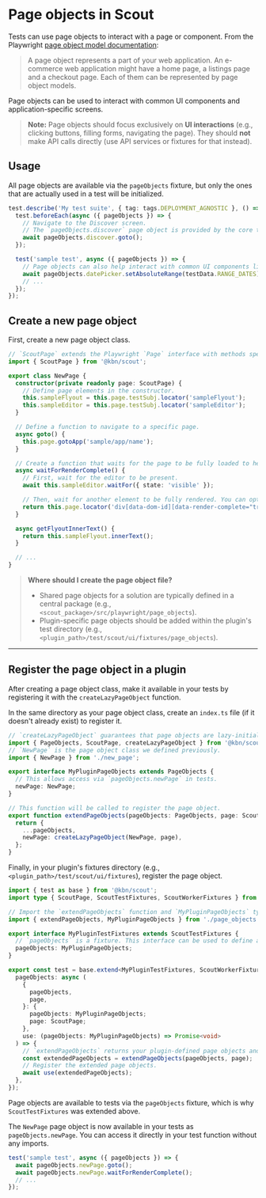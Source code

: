 # Page objects in Scout

Tests can use page objects to interact with a page or component. From the Playwright [page object model documentation](https://playwright.dev/docs/pom):

> A page object represents a part of your web application. An e-commerce web application might have a home page, a listings page and a checkout page. Each of them can be represented by page object models.

Page objects can be used to interact with common UI components and application-specific screens.

> **Note:** Page objects should focus exclusively on **UI interactions** (e.g., clicking buttons, filling forms, navigating the page). They should **not** make API calls directly (use API services or fixtures for that instead).

## Usage

All page objects are available via the `pageObjects` fixture, but only the ones that are actually used in a test will be initialized.

```ts
test.describe('My test suite', { tag: tags.DEPLOYMENT_AGNOSTIC }, () => {
  test.beforeEach(async ({ pageObjects }) => {
    // Navigate to the Discover screen.
    // The `pageObjects.discover` page object is provided by the core test package.
    await pageObjects.discover.goto();
  });

  test('sample test', async ({ pageObjects }) => {
    // Page objects can also help interact with common UI components like the date picker.
    await pageObjects.datePicker.setAbsoluteRange(testData.RANGE_DATES);
    // ...
  });
});
```

## Create a new page object

First, create a new page object class.

```ts
// `ScoutPage` extends the Playwright `Page` interface with methods specific to the application.
import { ScoutPage } from '@kbn/scout';

export class NewPage {
  constructor(private readonly page: ScoutPage) {
    // Define page elements in the constructor.
    this.sampleFlyout = this.page.testSubj.locator('sampleFlyout');
    this.sampleEditor = this.page.testSubj.locator('sampleEditor');
  }

  // Define a function to navigate to a specific page.
  async goto() {
    this.page.gotoApp('sample/app/name');
  }

  // Create a function that waits for the page to be fully loaded to help prevent flaky tests.
  async waitForRenderComplete() {
    // First, wait for the editor to be present.
    await this.sampleEditor.waitFor({ state: 'visible' });

    // Then, wait for another element to be fully rendered. You can optionally specify a `timeout`.
    return this.page.locator('div[data-dom-id][data-render-complete="true"]').waitFor();
  }

  async getFlyoutInnerText() {
    return this.sampleFlyout.innerText();
  }

  // ...
}
```

> **Where should I create the page object file?**
>
> - Shared page objects for a solution are typically defined in a central package (e.g., `<scout_package>/src/playwright/page_objects`).
> - Plugin-specific page objects should be added within the plugin's test directory (e.g., `<plugin_path>/test/scout/ui/fixtures/page_objects`).

---

## Register the page object in a plugin

After creating a page object class, make it available in your tests by registering it with the `createLazyPageObject` function.

In the same directory as your page object class, create an `index.ts` file (if it doesn't already exist) to register it.

```ts
// `createLazyPageObject` guarantees that page objects are lazy-initialized.
import { PageObjects, ScoutPage, createLazyPageObject } from '@kbn/scout';
// `NewPage` is the page object class we defined previously.
import { NewPage } from './new_page';

export interface MyPluginPageObjects extends PageObjects {
  // This allows access via `pageObjects.newPage` in tests.
  newPage: NewPage;
}

// This function will be called to register the page object.
export function extendPageObjects(pageObjects: PageObjects, page: ScoutPage): MyPluginPageObjects {
  return {
    ...pageObjects,
    newPage: createLazyPageObject(NewPage, page),
  };
}
```

Finally, in your plugin's fixtures directory (e.g., `<plugin_path>/test/scout/ui/fixtures`), register the page object.

```ts
import { test as base } from '@kbn/scout';
import type { ScoutPage, ScoutTestFixtures, ScoutWorkerFixtures } from '@kbn/scout';

// Import the `extendPageObjects` function and `MyPluginPageObjects` type defined earlier.
import { extendPageObjects, MyPluginPageObjects } from './page_objects';

export interface MyPluginTestFixtures extends ScoutTestFixtures {
  // `pageObjects` is a fixture. This interface can be used to define additional fixtures.
  pageObjects: MyPluginPageObjects;
}

export const test = base.extend<MyPluginTestFixtures, ScoutWorkerFixtures>({
  pageObjects: async (
    {
      pageObjects,
      page,
    }: {
      pageObjects: MyPluginPageObjects;
      page: ScoutPage;
    },
    use: (pageObjects: MyPluginPageObjects) => Promise<void>
  ) => {
    // `extendPageObjects` returns your plugin-defined page objects and the default ones.
    const extendedPageObjects = extendPageObjects(pageObjects, page);
    // Register the extended page objects.
    await use(extendedPageObjects);
  },
});
```

Page objects are available to tests via the `pageObjects` fixture, which is why `ScoutTestFixtures` was extended above.

The `NewPage` page object is now available in your tests as `pageObjects.newPage`. You can access it directly in your test function without any imports.

```ts
test('sample test', async ({ pageObjects }) => {
  await pageObjects.newPage.goto();
  await pageObjects.newPage.waitForRenderComplete();
  // ...
});
```
